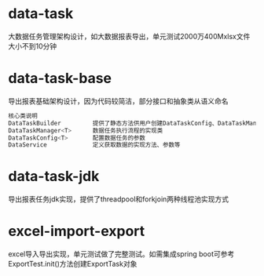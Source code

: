 # data-task
大数据任务管理架构设计，如大数据报表导出，单元测试2000万400Mxlsx文件大小不到10分钟

# data-task-base

导出报表基础架构设计，因为代码较简洁，部分接口和抽象类从语义命名

```java
核心类说明
DataTaskBuilder			提供了静态方法供用户创建DataTaskConfig、DataTaskManager对象和执行任务
DataTaskManager<T>		数据任务执行流程的实现类
DataTaskConfig<T>		配置数据任务的参数
DataService				定义获取数据的实现方法、参数等
```




# data-task-jdk

导出报表任务jdk实现，提供了threadpool和forkjoin两种线程池实现方式

# excel-import-export

excel导入导出实现，单元测试做了完整测试。如需集成spring boot可参考ExportTest.init()方法创建ExportTask对象